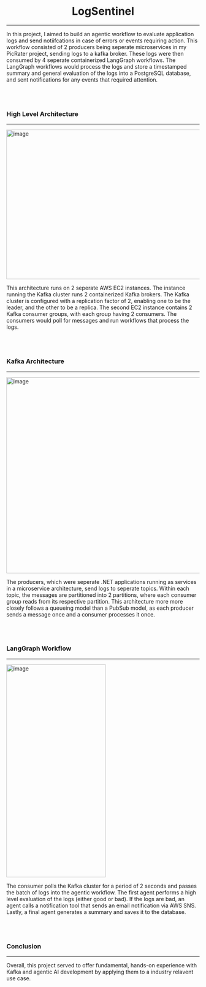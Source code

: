 <h1 align="center">LogSentinel</h1>

---

In this project, I aimed to build an agentic workflow to evaluate application logs and send notiifcations in case of errors or events requiring action. This workflow consisted of 2 producers being seperate microservices in my PicRater project, sending logs to a kafka broker. These logs were then consumed by 4 seperate containerized LangGraph workflows. The LangGraph workflows would process the logs and store a timestamped summary and general evaluation of the logs into a PostgreSQL database, and sent notifications for any events that required attention.

</br></br>
### High Level Architecture
---
<img width="1277" height="390" alt="image" src="https://github.com/user-attachments/assets/a0bea623-0452-4ad8-81b3-6cdfe3f88030" />


</br>

This architecture runs on 2 seperate AWS EC2 instances. The instance running the Kafka cluster runs 2 containerized Kafka brokers. The Kafka cluster is configured with a replication factor of 2, enabling one to be the leader, and the other to be a replica. The second EC2 instance contains 2 Kafka consumer groups, with each group having 2 consumers. The consumers would poll for messages and run workflows that process the logs. 

</br></br>
### Kafka Architecture
---
<img width="1236" height="511" alt="image" src="https://github.com/user-attachments/assets/441d856e-d3aa-4d7f-b57c-3232eeeafa9e" />

</br>

The producers, which were seperate .NET applications running as services in a microservice architecture, send logs to seperate topics. Within each topic, the messages are partitioned into 2 partitions, where each consumer group reads from its respective partition. This architecture more more closely follows a queueing model than a PubSub model, as each producer sends a message once and a consumer processes it once.

</br></br>
### LangGraph Workflow
---
<img width="259" height="555" alt="image" src="https://github.com/user-attachments/assets/79ce0366-6879-4120-8def-0d4216f95000" />

The consumer polls the Kafka cluster for a period of 2 seconds and passes the batch of logs into the agentic workflow. The first agent performs a high level evaluation of the logs (either good or bad). If the logs are bad, an agent calls a notification tool that sends an email notification via AWS SNS. Lastly, a final agent generates a summary and saves it to the database.

</br></br>
### Conclusion
---
Overall, this project served to offer fundamental, hands-on experience with Kafka and agentic AI development by applying them to a industry relavent use case.
